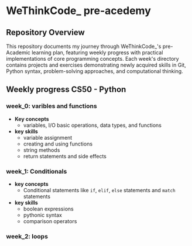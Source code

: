# WeThinkCode_ pre-acedemy 

## Repository Overview
This repository documents my journey through WeThinkCode_'s pre-Academic learning plan, featuring weekly progress with practical implementations of core programming concepts. Each week's directory contains projects and exercises demonstrating newly acquired skills in Git, Python syntax, problem-solving approaches, and computational thinking.

## Weekly progress CS50 - Python
### week_0: varibles and functions
 - **Key concepts**
    - variables, I/O basic operations, data types, and functions
 - **key skills**
    - variable assignment
    - creating and using functions
    - string methods
    - return statements and side effects

### week_1: Conditionals
- **key concepts**
   - Conditional statements like `if`, `elif`, `else` statements and `match` statements
- **key skills**
   - boolean expressions
   - pythonic syntax
   - comparison operators

### week_2: loops




